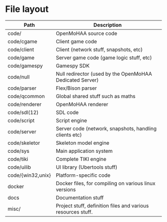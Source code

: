 # File layout

| Path                 | Description                                                      |
| ---------------------|-------------------------------------------------------------------
| code/                | OpenMoHAA source code                                            |
| code/cgame           | Client game code                                                 |
| code/client          | Client (network stuff, snapshots, etc)                           |
| code/game            | Server game code (game logic stuff, etc)                         |
| code/gamespy         | Gamespy SDK                                                      |
| code/null            | Null redirector (used by the OpenMoHAA Dedicated Server)         |
| code/parser          | Flex/Bison parser                                                |
| code/qcommon         | Global shared stuff such as maths                                |
| code/renderer        | OpenMoHAA renderer                                               |
| code/sdl(12)         | SDL code                                                         |
| code/script          | Script engine                                                    |
| code/server          | Server code (network, snapshots, handling clients etc)           |
| code/skeletor        | Skeleton model engine                                            |
| code/sys             | Main application system                                          |
| code/tiki            | Complete TIKI engine                                             |
| code/uilib           | UI library (Ubertools stuff)                                     |
| code/{win32,unix}    | Platform-specific code                                           |
| docker               | Docker files, for compiling on various linux versions            |
| docs                 | Documentation stuff                                              |
| misc/                | Project stuff, definition files and various resources stuff.     |
